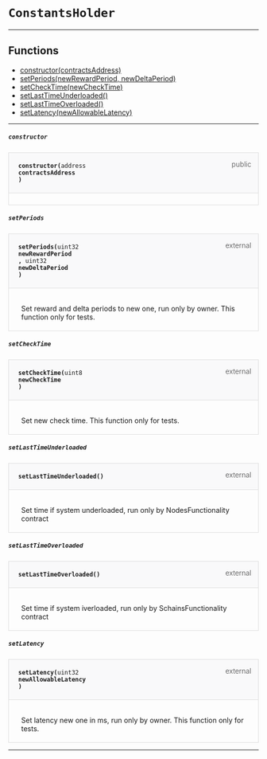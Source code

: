 # `ConstantsHolder`



--- 


## Functions

- [constructor(contractsAddress)](#constructor)
- [setPeriods(newRewardPeriod, newDeltaPeriod)](#setPeriods)
- [setCheckTime(newCheckTime)](#setCheckTime)
- [setLastTimeUnderloaded()](#setLastTimeUnderloaded)
- [setLastTimeOverloaded()](#setLastTimeOverloaded)
- [setLatency(newAllowableLatency)](#setLatency)

--- 




##### `constructor`

<div class="funcnameconstructor contract-function">
<h4 id="constructor">
<code>constructor(<span class="var-type">address</span>
contractsAddress
)<span class="var-type"></span></code>
<span class="item">public</span>
</h4>
<div class="description">


</div>
</div>

##### `setPeriods`

<div class="funcnamesetPeriods contract-function">
<h4 id="setPeriods">
<code>setPeriods(<span class="var-type">uint32</span>
newRewardPeriod
, <span class="var-type">uint32</span>
newDeltaPeriod
)<span class="var-type"></span></code>
<span class="item">external</span>
</h4>
<div class="description">

 <p> Set reward and delta periods to new one, run only by owner. This function
only for tests.
 </p>
</div>
</div>

##### `setCheckTime`

<div class="funcnamesetCheckTime contract-function">
<h4 id="setCheckTime">
<code>setCheckTime(<span class="var-type">uint8</span>
newCheckTime
)<span class="var-type"></span></code>
<span class="item">external</span>
</h4>
<div class="description">

 <p> Set new check time. This function only for tests.
 </p>
</div>
</div>

##### `setLastTimeUnderloaded`

<div class="funcnamesetLastTimeUnderloaded contract-function">
<h4 id="setLastTimeUnderloaded">
<code>setLastTimeUnderloaded()<span class="var-type"></span></code>
<span class="item">external</span>
</h4>
<div class="description">

 <p> Set time if system underloaded, run only by NodesFunctionality contract </p>
</div>
</div>

##### `setLastTimeOverloaded`

<div class="funcnamesetLastTimeOverloaded contract-function">
<h4 id="setLastTimeOverloaded">
<code>setLastTimeOverloaded()<span class="var-type"></span></code>
<span class="item">external</span>
</h4>
<div class="description">

 <p> Set time if system iverloaded, run only by SchainsFunctionality contract </p>
</div>
</div>

##### `setLatency`

<div class="funcnamesetLatency contract-function">
<h4 id="setLatency">
<code>setLatency(<span class="var-type">uint32</span>
newAllowableLatency
)<span class="var-type"></span></code>
<span class="item">external</span>
</h4>
<div class="description">

 <p> Set latency new one in ms, run only by owner. This function
only for tests.
 </p>
</div>
</div>

--- 


<style>
    .contract-function {
        border-radius: var(--border-radius);
        border: solid 1px #ddd;
        max-width: 90vw;
        padding: 0;
        margin-top: 1em;
        margin-bottom: 1em;
        word-wrap: break-word;
    }

    .contract-function h4 {
        display: -webkit-box;
        display: -ms-flexbox;
        display: flex;
        -webkit-box-orient: horizontal;
        -webkit-box-direction: normal;
        -ms-flex-direction: row;
        flex-direction: row;
        -webkit-box-pack: justify;
        -ms-flex-pack: justify;
        justify-content: space-between;
        -ms-flex-line-pack: start;
        align-content: flex-start;
        padding: 0;
        margin: 1em;
        margin-bottom: 2em;
        position: relative;
        font-size: inherit;
    }

    .contract-function h4::before {
        content: "";
        display: block;
        position: absolute;
        height: 100%;
        width: 100%;
        -webkit-box-sizing: content-box;
        box-sizing: content-box;
        padding: 1em;
        margin: -1em;
        z-index: -10;
        background-color: #f9f9fa;
        border-bottom: solid 1px #ddd;
    }
    .anchor {
        display: inline-block;
        height: 1em;
        margin-left: -25px;
        opacity: 0;
        position: absolute;
        transition: opacity var(--transition-speed-sm) var(--transition-timing);
    }

    .contract-function h4 code {
        color: inherit;
        background-color: transparent;
        padding: 5px
    }

    .contract-function h4 .item {
        font-weight: 300;
        opacity: .8;
    }

    .contract-function .description{
        margin-left: 20px;
        padding: 5px
    }

    .contract-function .var-type {
         font-weight: 300;
    }
</style>